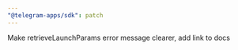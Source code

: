 ```yaml
---
"@telegram-apps/sdk": patch
---
```


Make retrieveLaunchParams error message clearer, add link to docs
